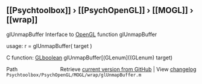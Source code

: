 ## [[Psychtoolbox]] &#8250; [[PsychOpenGL]] &#8250; [[MOGL]] &#8250; [[wrap]]

glUnmapBuffer  Interface to [OpenGL](OpenGL) function glUnmapBuffer  
  
usage:  r = glUnmapBuffer( target )  
  
C function:  [GLboolean](GLboolean) glUnmapBuffer[(GLenum]((GLenum) target)  




<div class="code_header" style="text-align:right;">
  <span style="float:left;">Path&nbsp;&nbsp;</span> <span class="counter">Retrieve <a href=
  "https://raw.github.com/Psychtoolbox-3/Psychtoolbox-3/beta/Psychtoolbox/PsychOpenGL/MOGL/wrap/glUnmapBuffer.m">current version from GitHub</a> | View <a href=
  "https://github.com/Psychtoolbox-3/Psychtoolbox-3/commits/beta/Psychtoolbox/PsychOpenGL/MOGL/wrap/glUnmapBuffer.m">changelog</a></span>
</div>
<div class="code">
  <code>Psychtoolbox/PsychOpenGL/MOGL/wrap/glUnmapBuffer.m</code>
</div>

